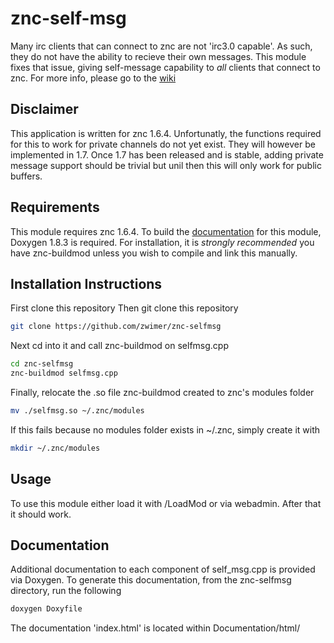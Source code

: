 # znc-self-msg

Many irc clients that can connect to znc are not 'irc3.0 capable'. As such, they do not have the ability to recieve their own messages. This module fixes that issue, giving self-message capability to _all_ clients that connect to znc. For more info, please go to the [wiki](https://github.com/zwimer/znc-selfmsg/wiki)

## Disclaimer

This application is written for znc 1.6.4. Unfortunatly, the functions required for this to work for private channels do not yet exist. They will however be implemented in 1.7. Once 1.7 has been released and is stable, adding private message support should be trivial but unil then this will only work for public buffers.

## Requirements

This module requires znc 1.6.4. To build the [documentation](#documentation) for this module, Doxygen 1.8.3 is required. For installation, it is _strongly recommended_ you have znc-buildmod unless you wish to compile and link this manually.

## Installation Instructions

First clone this repository
Then git clone this repository
```bash
git clone https://github.com/zwimer/znc-selfmsg
```

Next cd into it and call znc-buildmod on selfmsg.cpp
```bash
cd znc-selfmsg 
znc-buildmod selfmsg.cpp
```

Finally, relocate the .so file znc-buildmod created to znc's modules folder
```bash
mv ./selfmsg.so ~/.znc/modules
```

If this fails because no modules folder exists in ~/.znc, simply create it with
```bash
mkdir ~/.znc/modules
```

## Usage

To use this module either load it with /LoadMod or via webadmin. After that it should work.

## Documentation

Additional documentation to each component of self\_msg.cpp is provided via Doxygen. To generate this documentation, from the znc-selfmsg directory, run the following
```bash
doxygen Doxyfile
```

The documentation 'index.html' is located within Documentation/html/
